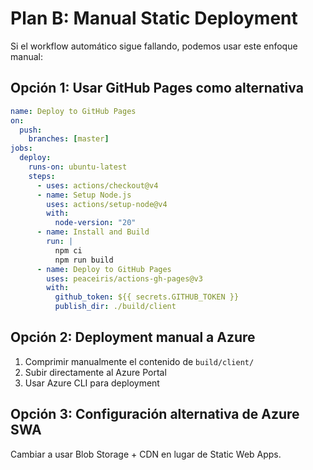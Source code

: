 # Plan B: Manual Static Deployment

Si el workflow automático sigue fallando, podemos usar este enfoque manual:

## Opción 1: Usar GitHub Pages como alternativa

```yaml
name: Deploy to GitHub Pages
on:
  push:
    branches: [master]
jobs:
  deploy:
    runs-on: ubuntu-latest
    steps:
      - uses: actions/checkout@v4
      - name: Setup Node.js
        uses: actions/setup-node@v4
        with:
          node-version: "20"
      - name: Install and Build
        run: |
          npm ci
          npm run build
      - name: Deploy to GitHub Pages
        uses: peaceiris/actions-gh-pages@v3
        with:
          github_token: ${{ secrets.GITHUB_TOKEN }}
          publish_dir: ./build/client
```

## Opción 2: Deployment manual a Azure

1. Comprimir manualmente el contenido de `build/client/`
2. Subir directamente al Azure Portal
3. Usar Azure CLI para deployment

## Opción 3: Configuración alternativa de Azure SWA

Cambiar a usar Blob Storage + CDN en lugar de Static Web Apps.

